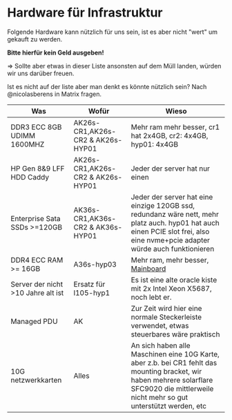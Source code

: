 # Hardware für Infrastruktur

Folgende Hardware kann nützlich für uns sein, ist es aber nicht "wert" um gekauft zu werden.

**Bitte hierfür kein Geld ausgeben!**

=> Sollte aber etwas in dieser Liste ansonsten auf dem Müll landen, würden wir uns darüber freuen.

Ist es nicht auf der liste aber man denkt es könnte nützlich sein? Nach @nicolasberens in Matrix fragen.


| Was | Wofür | Wieso |
|-----|-------|---|
| DDR3 ECC 8GB UDIMM 1600MHZ | AK26s-CR1,AK26s-CR2 & AK26s-HYP01 | Mehr ram mehr besser, cr1 hat 2x4GB, cr2: 4x4GB, hyp01: 4x4GB
| HP Gen 8&9 LFF HDD Caddy  | AK26s-CR1,AK26s-CR2 & AK26s-HYP01  | Jeder der server hat nur einen |
| Enterprise Sata SSDs >=120GB | AK36s-CR1,AK36s-CR2 & AK36s-HYP01 | Jeder der server hat eine einzige 120GB ssd, redundanz wäre nett, mehr platz auch. hyp01 hat auch einen PCIE slot frei, also eine nvme+pcie adapter würde auch funktionieren |
| DDR4 ECC RAM >= 16GB | A36s-hyp03 | Mehr ram, mehr besser, [Mainboard](https://www.supermicro.com/en/products/motherboard/X10SRi-F) |
| Server der nicht >10 Jahre alt ist | Ersatz für l105-hyp1 | Es ist eine alte oracle kiste mit 2x Intel Xeon X5687, noch lebt er. |
| Managed PDU | AK | Zur Zeit wird hier eine normale Steckerleiste verwendet, etwas steuerbares wäre praktisch |
| 10G netzwerkkarten | Alles | An sich haben alle Maschinen eine 10G Karte, aber z.b. bei CR1 fehlt das mounting bracket, wir haben mehrere solarflare SFC9020 die mittlerweile nicht mehr so gut unterstützt werden, etc



